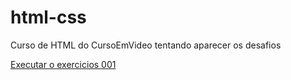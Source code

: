 # html-css
 Curso de HTML do CursoEmVideo tentando aparecer os desafios

  <a href="https://pedroapa.github.io/html-css/exercicios/ex001/index.html">Executar o exercicios 001 </a>